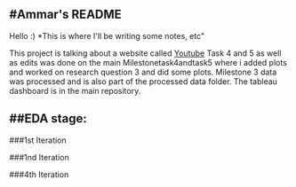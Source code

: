 #**Ammar's README**
---

Hello :)
*This is where I'll be writing some notes, etc"  

This project is talking about a website called [Youtube](youtube.com)
Task 4 and 5 as well as edits was done on the main Milestonetask4andtask5 where i added plots and worked on research question 3 and did some plots.
Milestone 3 data was processed and is also part of the processed data folder.
The tableau dashboard is in the main repository.




##EDA stage:
---
###1st Iteration
    
    
    
###1nd Iteration
    
    
    
    
###4th Iteration